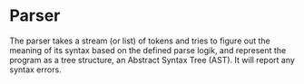Parser
==

The parser takes a stream (or list) of tokens and tries to figure out the meaning of its syntax based on the defined parse logik, and represent the program as a tree structure, an Abstract Syntax Tree (AST). It will report any syntax errors.